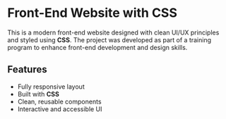 # Front-End Website with CSS

This is a modern front-end website designed with clean UI/UX principles and styled using **CSS**. The project was developed as part of a training program to enhance front-end development and design skills.

##  Features

- Fully responsive layout
- Built with **CSS**
- Clean, reusable components
- Interactive and accessible UI
